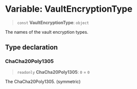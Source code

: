# Variable: VaultEncryptionType

> `const` **VaultEncryptionType**: `object`

The names of the vault encryption types.

## Type declaration

### ChaCha20Poly1305

> `readonly` **ChaCha20Poly1305**: `0` = `0`

The ChaCha20Poly1305. (symmetric)
